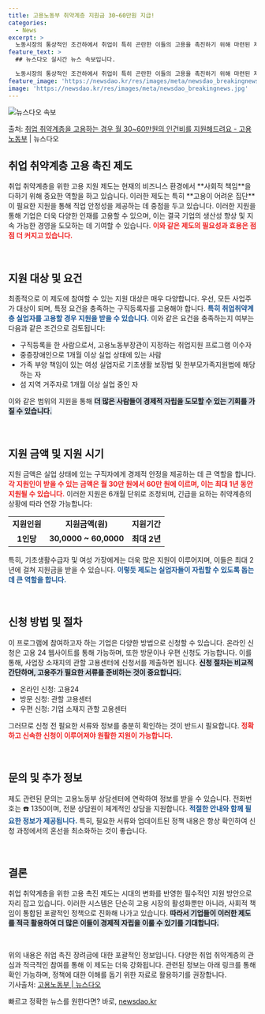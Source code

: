 ```yaml
---
title: 고용노동부 취약계층 지원금 30~60만원 지급!
categories:
  - News
excerpt: >
  노동시장의 통상적인 조건하에서 취업이 특히 곤란한 이들의 고용을 촉진하기 위해 마련된 제도입니다.  ▲ 지원…
feature_text: >
  ## 뉴스다오 실시간 뉴스 속보입니다.

  노동시장의 통상적인 조건하에서 취업이 특히 곤란한 이들의 고용을 촉진하기 위해 마련된 제도입니다.  ▲ 지원…
feature_image: 'https://newsdao.kr/res/images/meta/newsdao_breakingnews.jpg'
image: 'https://newsdao.kr/res/images/meta/newsdao_breakingnews.jpg'
---
```


![뉴스다오 속보](https://newsdao.kr/res/images/meta/newsdao_breakingnews.jpg)

<p>출처: <a href="https://newsdao.kr/3847" rel="dofollow">취업 취약계층을 고용하는 경우 월 30~60만원의 인건비를 지원해드려요 - 고용노동부</a> | 뉴스다오</p>

<h2 data-ke-size="size26">취업 취약계층 고용 촉진 제도</h2>

<p data-ke-size="size16">취업 취약계층을 위한 고용 지원 제도는 현재의 비즈니스 환경에서 **사회적 책임**을 다하기 위해 중요한 역할을 하고 있습니다. 이러한 제도는 특히 **고용이 어려운 집단**이 필요한 지원을 통해 직업 안정성을 제공하는 데 중점을 두고 있습니다. 이러한 지원을 통해 기업은 더욱 다양한 인재를 고용할 수 있으며, 이는 결국 기업의 생산성 향상 및 지속 가능한 경영을 도모하는 데 기여할 수 있습니다. <b><span style="color: #ee2323;">이와 같은 제도의 필요성과 효용은 점점 더 커지고 있습니다.</span></b> </p>

<p data-ke-size="size16">&nbsp;</p>

<h2 data-ke-size="size26">지원 대상 및 요건</h2>

<p data-ke-size="size16">최종적으로 이 제도에 참여할 수 있는 지원 대상은 매우 다양합니다. 우선, 모든 사업주가 대상이 되며, 특정 요건을 충족하는 구직등록자를 고용해야 합니다. <b><span style="color: #1a5490;">특히 취업취약계층 실업자를 고용할 경우 지원을 받을 수 있습니다.</span></b> 이와 같은 요건을 충족하는지 여부는 다음과 같은 조건으로 검토됩니다:</p>

<ul>
    <li>구직등록을 한 사람으로서, 고용노동부장관이 지정하는 취업지원 프로그램 이수자</li>
    <li>중증장애인으로 1개월 이상 실업 상태에 있는 사람</li>
    <li>가족 부양 책임이 있는 여성 실업자로 기초생활 보장법 및 한부모가족지원법에 해당하는 자</li>
    <li>섬 지역 거주자로 1개월 이상 실업 중인 자</li>
</ul>

<p data-ke-size="size16">이와 같은 범위의 지원을 통해 <b><span style="background-color: #21538527;">더 많은 사람들이 경제적 자립을 도모할 수 있는 기회를 가질 수 있습니다.</span></b></p>

<p data-ke-size="size16">&nbsp;</p>

<h2 data-ke-size="size26">지원 금액 및 지원 시기</h2>

<p data-ke-size="size16">지원 금액은 실업 상태에 있는 구직자에게 경제적 안정을 제공하는 데 큰 역할을 합니다. <b><span style="color: #ee2323;">각 지원인이 받을 수 있는 금액은 월 30만 원에서 60만 원에 이르며, 이는 최대 1년 동안 지원될 수 있습니다.</span></b> 이러한 지원은 6개월 단위로 조정되며, 긴급을 요하는 취약계층의 상황에 따라 연장 가능합니다:</p>

<table>
    <tr>
        <td style="text-align: center; height: 17px;"><b>지원인원</b></td>
        <td style="text-align: center; height: 17px;"><b>지원금액(원)</b></td>
        <td style="text-align: center; height: 17px;"><b>지원기간</b></td>
    </tr>
    <tr>
        <td style="text-align: center; height: 17px;"><b>1인당</b></td>
        <td style="text-align: center; height: 17px;"><b>30,0000 ~ 60,0000</b></td>
        <td style="text-align: center; height: 17px;"><b>최대 2년</b></td>
    </tr>
</table>

<p data-ke-size="size16">특히, 기초생활수급자 및 여성 가장에게는 더욱 많은 지원이 이루어지며, 이들은 최대 2년에 걸쳐 지원금을 받을 수 있습니다. <b><span style="color: #1a5490;">이렇듯 제도는 실업자들이 자립할 수 있도록 돕는 데 큰 역할을 합니다.</span></b></p>

<p data-ke-size="size16">&nbsp;</p>

<h2 data-ke-size="size26">신청 방법 및 절차</h2>

<p data-ke-size="size16">이 프로그램에 참여하고자 하는 기업은 다양한 방법으로 신청할 수 있습니다. 온라인 신청은 고용 24 웹사이트를 통해 가능하며, 또한 방문이나 우편 신청도 가능합니다. 이를 통해, 사업장 소재지의 관할 고용센터에 신청서를 제출하면 됩니다. <b><span style="background-color: #21538527;">신청 절차는 비교적 간단하며, 고용주가 필요한 서류를 준비하는 것이 중요합니다.</span></b></p>

<ul>
    <li>온라인 신청: 고용24</li>
    <li>방문 신청: 관할 고용센터</li>
    <li>우편 신청: 기업 소재지 관할 고용센터</li>
</ul>

<p data-ke-size="size16">그러므로 신청 전 필요한 서류와 정보를 충분히 확인하는 것이 반드시 필요합니다. <b><span style="color: #ee2323;">정확하고 신속한 신청이 이루어져야 원활한 지원이 가능합니다.</span></b></p>

<p data-ke-size="size16">&nbsp;</p>

<h2 data-ke-size="size26">문의 및 추가 정보</h2>

<p data-ke-size="size16">제도 관련된 문의는 고용노동부 상담센터에 연락하여 정보를 받을 수 있습니다. 전화번호는 ☎️ 1350이며, 전문 상담원이 체계적인 상담을 지원합니다. <b><span style="color: #1a5490;">적절한 안내와 함께 필요한 정보가 제공됩니다.</span></b> 특히, 필요한 서류와 업데이트된 정책 내용은 항상 확인하여 신청 과정에서의 혼선을 최소화하는 것이 좋습니다.</p>

<p data-ke-size="size16">&nbsp;</p>

<h2 data-ke-size="size26">결론</h2>

<p data-ke-size="size16">취업 취약계층을 위한 고용 촉진 제도는 시대의 변화를 반영한 필수적인 지원 방안으로 자리 잡고 있습니다. 이러한 시스템은 단순히 고용 시장의 활성화뿐만 아니라, 사회적 책임이 통합된 포괄적인 정책으로 진화해 나가고 있습니다. <b><span style="background-color: #21538527;">따라서 기업들이 이러한 제도를 적극 활용하여 더 많은 이들이 경제적 자립을 이룰 수 있기를 기대합니다.</span></b></p>

<p data-ke-size="size16">&nbsp;</p>

위의 내용은 취업 촉진 장려금에 대한 포괄적인 정보입니다. 다양한 취업 취약계층의 관심과 적극적인 참여를 통해 이 제도는 더욱 강화됩니다. 관련된 정보는 아래 링크를 통해 확인 가능하며, 정책에 대한 이해를 돕기 위한 자료로 활용하기를 권장합니다.<br>
기사출처: <a href="https://newsdao.kr/3847">고용노동부 | 뉴스다오</a> 

빠르고 정확한 뉴스를 원한다면? 바로, <a href="https://newsdao.kr" rel="dofollow">newsdao.kr</a>


